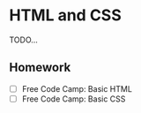 # HTML and CSS

TODO...

## Homework

- [ ] Free Code Camp: Basic HTML
- [ ] Free Code Camp: Basic CSS
